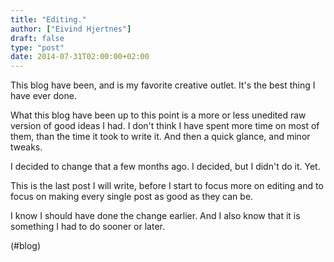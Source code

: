```yaml
---
title: "Editing."
author: ["Eivind Hjertnes"]
draft: false
type: "post"
date: 2014-07-31T02:00:00+02:00
---
```


This blog have been, and is my favorite creative outlet. It's the best
thing I have ever done.

What this blog have been up to this point is a more or less unedited raw
version of good ideas I had. I don't think I have spent more time on
most of them, than the time it took to write it. And then a quick
glance, and minor tweaks.

I decided to change that a few months ago. I decided, but I didn't do
it. Yet.

This is the last post I will write, before I start to focus more on
editing and to focus on making every single post as good as they can be.

I know I should have done the change earlier. And I also know that it is
something I had to do sooner or later.

(#blog)

